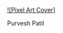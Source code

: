 
[![Pixel Art Cover]](https://masterpicks.medium.com/pixel-art-illustration-by-pixel-jeff-d0e145250b27)

Purvesh Patil 

<!--
**Purveshhpatil/Purveshhpatil** is a ✨ _special_ ✨ repository because its `README.md` (this file) appears on your GitHub profile.

Here are some ideas to get you started:

- 🔭 I’m currently working on ...
- 🌱 I’m currently learning ...
- 👯 I’m looking to collaborate on ...
- 🤔 I’m looking for help with ...
- 💬 Ask me about ...
- 📫 How to reach me: ...
- 😄 Pronouns: ...
- ⚡ Fun fact: ...
-->

